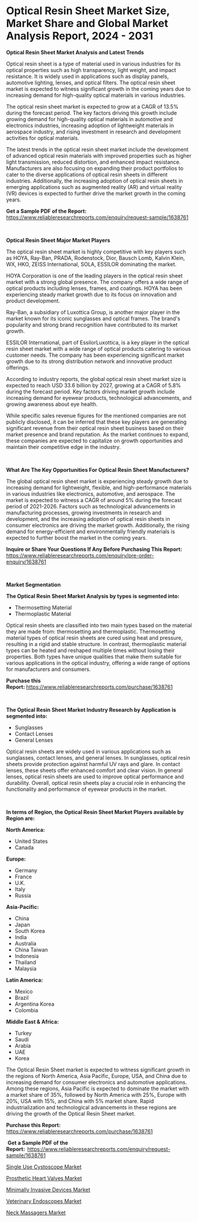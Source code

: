 <p><h1>Optical Resin Sheet Market Size, Market Share and Global Market Analysis Report, 2024 - 2031</h1></p><p><strong>Optical Resin Sheet Market Analysis and Latest Trends</strong></p>
<p><p>Optical resin sheet is a type of material used in various industries for its optical properties such as high transparency, light weight, and impact resistance. It is widely used in applications such as display panels, automotive lighting, lenses, and optical filters. The optical resin sheet market is expected to witness significant growth in the coming years due to increasing demand for high-quality optical materials in various industries.</p><p>The optical resin sheet market is expected to grow at a CAGR of 13.5% during the forecast period. The key factors driving this growth include growing demand for high-quality optical materials in automotive and electronics industries, increasing adoption of lightweight materials in aerospace industry, and rising investment in research and development activities for optical materials.</p><p>The latest trends in the optical resin sheet market include the development of advanced optical resin materials with improved properties such as higher light transmission, reduced distortion, and enhanced impact resistance. Manufacturers are also focusing on expanding their product portfolios to cater to the diverse applications of optical resin sheets in different industries. Additionally, the increasing adoption of optical resin sheets in emerging applications such as augmented reality (AR) and virtual reality (VR) devices is expected to further drive the market growth in the coming years.</p></p>
<p><strong>Get a Sample PDF of the Report:&nbsp;</strong> <a href="https://www.reliableresearchreports.com/enquiry/request-sample/1638761">https://www.reliableresearchreports.com/enquiry/request-sample/1638761</a></p>
<p>&nbsp;</p>
<p><strong>Optical Resin Sheet Major Market Players</strong></p>
<p><p>The optical resin sheet market is highly competitive with key players such as HOYA, Ray-Ban, PRADA, Rodenstock, Dior, Bausch Lomb, Kalvin Klein, WX, HKO, ZEISS International, SOLA, ESSILOR dominating the market. </p><p>HOYA Corporation is one of the leading players in the optical resin sheet market with a strong global presence. The company offers a wide range of optical products including lenses, frames, and coatings. HOYA has been experiencing steady market growth due to its focus on innovation and product development.</p><p>Ray-Ban, a subsidiary of Luxottica Group, is another major player in the market known for its iconic sunglasses and optical frames. The brand's popularity and strong brand recognition have contributed to its market growth.</p><p>ESSILOR International, part of EssilorLuxottica, is a key player in the optical resin sheet market with a wide range of optical products catering to various customer needs. The company has been experiencing significant market growth due to its strong distribution network and innovative product offerings.</p><p>According to industry reports, the global optical resin sheet market size is expected to reach USD 33.6 billion by 2027, growing at a CAGR of 5.8% during the forecast period. Key factors driving market growth include increasing demand for eyewear products, technological advancements, and growing awareness about eye health.</p><p>While specific sales revenue figures for the mentioned companies are not publicly disclosed, it can be inferred that these key players are generating significant revenue from their optical resin sheet business based on their market presence and brand reputation. As the market continues to expand, these companies are expected to capitalize on growth opportunities and maintain their competitive edge in the industry.</p></p>
<p>&nbsp;</p>
<p><strong>What Are The Key Opportunities For Optical Resin Sheet Manufacturers?</strong></p>
<p><p>The global optical resin sheet market is experiencing steady growth due to increasing demand for lightweight, flexible, and high-performance materials in various industries like electronics, automotive, and aerospace. The market is expected to witness a CAGR of around 5% during the forecast period of 2021-2026. Factors such as technological advancements in manufacturing processes, growing investments in research and development, and the increasing adoption of optical resin sheets in consumer electronics are driving the market growth. Additionally, the rising demand for energy-efficient and environmentally friendly materials is expected to further boost the market in the coming years.</p></p>
<p><strong>Inquire or Share Your Questions If Any Before Purchasing This Report:</strong> <a href="https://www.reliableresearchreports.com/enquiry/pre-order-enquiry/1638761">https://www.reliableresearchreports.com/enquiry/pre-order-enquiry/1638761</a></p>
<p>&nbsp;</p>
<p><strong>Market Segmentation</strong></p>
<p><strong>The Optical Resin Sheet Market Analysis by types is segmented into:</strong></p>
<p><ul><li>Thermosetting Material</li><li>Thermoplastic Material</li></ul></p>
<p><p>Optical resin sheets are classified into two main types based on the material they are made from: thermosetting and thermoplastic. Thermosetting material types of optical resin sheets are cured using heat and pressure, resulting in a rigid and stable structure. In contrast, thermoplastic material types can be heated and reshaped multiple times without losing their properties. Both types have unique qualities that make them suitable for various applications in the optical industry, offering a wide range of options for manufacturers and consumers.</p></p>
<p><strong>Purchase this Report:&nbsp;</strong><a href="https://www.reliableresearchreports.com/purchase/1638761">https://www.reliableresearchreports.com/purchase/1638761</a></p>
<p>&nbsp;</p>
<p><strong>The Optical Resin Sheet Market Industry Research by Application is segmented into:</strong></p>
<p><ul><li>Sunglasses</li><li>Contact Lenses</li><li>General Lenses</li></ul></p>
<p><p>Optical resin sheets are widely used in various applications such as sunglasses, contact lenses, and general lenses. In sunglasses, optical resin sheets provide protection against harmful UV rays and glare. In contact lenses, these sheets offer enhanced comfort and clear vision. In general lenses, optical resin sheets are used to improve optical performance and durability. Overall, optical resin sheets play a crucial role in enhancing the functionality and performance of eyewear products in the market.</p></p>
<p>&nbsp;</p>
<p><strong>In terms of Region, the Optical Resin Sheet Market Players available by Region are:</strong></p>
<p>
    <p> <strong> North America: </strong>
        <ul>
            <li>United States</li>
            <li>Canada</li>
        </ul>
        </p> 
    <p> <strong> Europe: </strong>
        <ul>
            <li>Germany</li>
            <li>France</li>
            <li>U.K.</li>
            <li>Italy</li>
            <li>Russia</li>
        </ul>
        </p> 
    <p> <strong> Asia-Pacific: </strong>
        <ul>
            <li>China</li>
            <li>Japan</li>
            <li>South Korea</li>
            <li>India</li>
            <li>Australia</li>
            <li>China Taiwan</li>
            <li>Indonesia</li>
            <li>Thailand</li>
            <li>Malaysia</li>
        </ul>
        </p> 
    <p> <strong> Latin America: </strong>
        <ul>
            <li>Mexico</li>
            <li>Brazil</li>
            <li>Argentina Korea</li>
            <li>Colombia</li>
        </ul>
        </p> 
    <p> <strong> Middle East & Africa: </strong>
        <ul>
            <li>Turkey</li>
            <li>Saudi</li>
            <li>Arabia</li>
            <li>UAE</li>
            <li>Korea</li>
        </ul>
    </p>
    </p>
<p><p>The Optical Resin Sheet market is expected to witness significant growth in the regions of North America, Asia Pacific, Europe, USA, and China due to increasing demand for consumer electronics and automotive applications. Among these regions, Asia Pacific is expected to dominate the market with a market share of 35%, followed by North America with 25%, Europe with 20%, USA with 15%, and China with 5% market share. Rapid industrialization and technological advancements in these regions are driving the growth of the Optical Resin Sheet market.</p></p>
<p><strong>Purchase this Report: </strong><a href="https://www.reliableresearchreports.com/purchase/1638761">https://www.reliableresearchreports.com/purchase/1638761</a></p>
<p>&nbsp;<strong>Get a Sample PDF of the Report:&nbsp;&nbsp;</strong><a href="https://www.reliableresearchreports.com/enquiry/request-sample/1638761">https://www.reliableresearchreports.com/enquiry/request-sample/1638761</a></p>
<p><strong></strong></p>
<p><p><a href="https://medium.com/p/75775d2cf9a0/edit">Single Use Cystoscope Market</a></p><p><a href="https://medium.com/@itzelheller2005/analyzing-prosthetic-heart-valves-market-global-industry-perspective-and-forecast-2024-to-2031-7349cce8cf5c">Prosthetic Heart Valves Market</a></p><p><a href="https://medium.com/p/0e4803cbabd8/edit">Minimally Invasive Devices Market</a></p><p><a href="https://medium.com/p/3197f64de327/edit">Veterinary Endoscopes Market</a></p><p><a href="https://medium.com/p/9f924b590f94/edit">Neck Massagers Market</a></p></p>